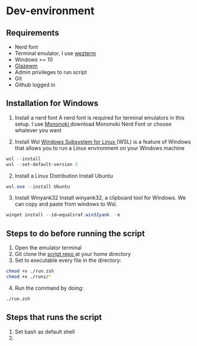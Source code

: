 # Dev-environment

## Requirements

- Nerd font
- Terminal emulator, I use [ wezterm ](https://wezterm.org/installation.html)
- Windows >= 10
- [ Glazewm ](https://github.com/glzr-io/glazewm?tab=readme-ov-file#installation)
- Admin privileges to run script
- Git
- Github logged in

## Installation for Windows

1. Install a nerd font
   A nerd font is required for terminal emulators in this setup.
   I use [ Mononoki ](https://www.nerdfonts.com/font-downloads) download Mononoki Nerd Font or choose whatever you want

1. Install Wsl
   [ Windows Subsystem for Linux ](https://learn.microsoft.com/en-us/windows/wsl/about)(WSL) is a feature of Windows that allows you to run a Linux environment on your Windows machine

```powershell
wsl --install
wsl --set-default-version 2
```

2. Install a Linux Distribution
   Install Ubuntu

```powershell
wsl.exe --install Ubuntu
```

3. Install Winyank32
   Install winyank32, a clipboard tool for Windows.
   We can copy and paste from windows to Wsl.

```powershell
winget install --id=equalsraf.win32yank  -e
```

## Steps to do before running the script

1. Open the emulator terminal
2. Git clone the [ script repo ](#) at your home directory
3. Set to executable every file in the directory:

```bash
chmod +x ./run.zsh
chmod +x ./runs/*
```

4. Run the command by doing:

```zsh
./run.zsh
```

## Steps that runs the script

1. Set bash as default shell
2.
